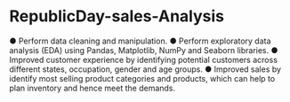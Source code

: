 # RepublicDay-sales-Analysis
●	Perform data cleaning and manipulation.
●	Perform exploratory data analysis (EDA) using Pandas, Matplotlib, NumPy and Seaborn libraries.
●	Improved customer experience by identifying potential customers across different states, occupation, gender and age groups.
●	Improved sales by identify most selling product categories and products, which can help to plan inventory and hence meet the demands.
